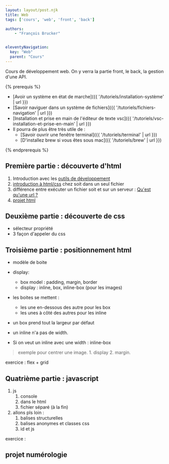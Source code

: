 ```yaml
---
layout: layout/post.njk
title: Web
tags: ['cours', 'web', 'front', 'back']

authors:
    - "François Brucker"


eleventyNavigation:
  key: "Web"
  parent: "Cours"
---
```


<!-- début résumé -->

Cours de développement web. On y verra la partie front, le back, la gestion d'une API.

<!-- fin résumé -->
{% prerequis %}

* [Avoir un système en état de marche]({{ '/tutoriels/installation-système' | url }})
* [Savoir naviguer dans un système de fichiers]({{ '/tutoriels/fichiers-navigation' | url }})
* [Installation et prise en main de l'éditeur de texte vsc]({{ '/tutoriels/vsc-installation-et-prise-en-main' | url }})
* Il pourra de plus être très utile de :
  * [Savoir ouvrir une fenêtre terminal]({{ '/tutoriels/terminal'  | url }})
  * [D'installez brew si vous êtes sous mac]({{ '/tutoriels/brew'  | url }})

{% endprerequis %}

## Première partie : découverte d'html

1. Introduction avec les [outils de développement](./outils-de-développement/)
2. [introduction à html/css](./html-introduction) chez soit dans un seul fichier
3. différence entre exécuter un fichier soit et sur un serveur : [Qu'est qu'une url ?](./anatomie-url)
4. [projet html](./projet-html)

## Deuxième partie : découverte de css

* sélecteur propriété
* 3 façon d'appeler du css

## Troisième partie : positionnement html

* modèle de boite
* display:
  * box model : padding, margin, border
  * display : inline, box, inline-box (pour les images)

* les boites se mettent :
  * les une en-dessous des autre pour les box
  * les unes à côté des autres pour les inline
* un box prend tout la largeur par défaut
* un inline n'a pas de width.
* Si on veut un inline avec une width : inline-box

> exemple pour centrer une image. 1. display 2. margin.

exercice : flex + grid

## Quatrième partie : javascript

1. js
   1. console
   2. dans le html
   3. fichier séparé (à la fin)
2. allons pls loin :
   1. balises structurelles
   2. balises anonymes et classes css
   3. id et js

exercice :

## projet numérologie
